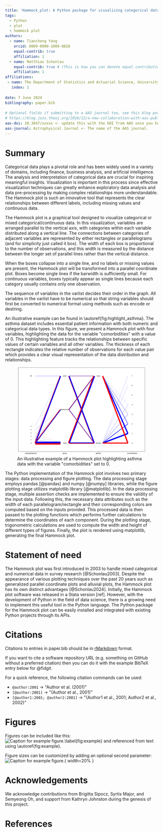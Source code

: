```yaml
---
title: 'Hammock_plot: A Python package for visualizing categorical data'
tags:
  - Python
  - plot
  - hammock plot
authors:
  - name: Tiancheng Yang
    orcid: 0009-0009-1009-8826
    equal-contrib: true
    affiliation: 1
  - name: Matthias Schonlau
    equal-contrib: true # (This is how you can denote equal contributions between multiple authors)
    affiliation: 1
affiliations:
 - name: The Department of Statistics and Actuarial Science, University of Waterloo, Canada
   index: 1
   
date: 7 June 2024
bibliography: paper.bib

# Optional fields if submitting to a AAS journal too, see this blog post:
# https://blog.joss.theoj.org/2018/12/a-new-collaboration-with-aas-publishing
aas-doi: 10.3847/xxxxx <- update this with the DOI from AAS once you know it.
aas-journal: Astrophysical Journal <- The name of the AAS journal.
---
```


# Summary

Categorical data plays a pivotal role and has been widely used in a variety of domains, including finance, business analysis, and artificial intelligence. The analysis and interpretation of categorical data are crucial for inspiring meaningful insights. Visualization is important in this process since effective visualization techniques can greatly enhance exploratory data analysis and data pre-processing by making complex relationships more understandable. The Hammock plot is such an innovative tool that represents the clear relationships between different labels, including missing values and continuous data. 

The Hammock plot is a graphical tool designed to visualize categorical or mixed categorical/continuous data. In this visualization, variables are arranged parallel to the vertical axis, with categories within each variable distributed along a vertical line. The connections between categories of adjacent variables are represented by either rectangles or parallelograms (and for simplicity just called it box). The width of each box is proportional to the number of observations, and this width is measured by the distance between the longer set of parallel lines rather than the vertical distance.

When the boxes collapse into a single line, and no labels or missing values are present, the Hammock plot will be transformed into a parallel coordinate plot. Boxes become single lines if the barwidth is sufficiently small. For continuous variables, boxes typically appear as single lines because each category usually contains only one observation.

The sequence of variables in the varlist decides their order in the graph. All variables in the varlist have to be numerical so that string variables should first be converted to numerical format using methods such as encode or destring.

An illustrative example can be found in \autoref{fig:highlight_asthma}. The asthma dataset includes essential patient information with both numeric and categorical data types. In this figure, we present a Hammock plot with four variables, highlighting the data for the variable "comorbidities" with a value of 0. This highlighting feature tracks the relationships between specific values of certain variables and all other variables. The thickness of each rectangle indicates the relative number of observations for each value pair which provides a clear visual representation of the data distribution and relationships.

<figure>
  <img src="image/asthma_highlighting.png" alt="Hammock plot" width="600"/>
  <figcaption>An illustrative example of a Hammock plot highlighting asthma data with the variable "comorbidities" set to 0. </figcaption>
</figure>



The Python implementation of the Hammock plot involves two primary stages: data processing and figure plotting. The data processing stage employs pandas [@pandas] and numpy [@numpy] libraries, while the figure plotting stage utilizes matplotlib library [@matplotlib]. In the data processing stage, multiple assertion checks are implemented to ensure the validity of the input data. Following this, the necessary data attributes such as the width of each parallelogram/rectangle and their corresponding colors are computed based on the inputs provided. This processed data is then passed to the plotting functions which performs further calculations to determine the coordinates of each component. During the plotting stage, trigonometric calculations are used to compute the width and height of different types of figures. Finally, the plot is rendered using matplotlib, generating the final Hammock plot.

# Statement of need

The Hammock plot was first introduced in 2003 to handle mixed categorical and numerical data in survey research [@Schonlau2003]. Despite the appearance of various plotting techniques over the past 20 years such as generalized parallel coordinate plots and alluvial plots, the Hammock plot has its own distinct advantages [@Schonlau2024]. Initially, the Hammock plot software was released in a Stata version [ref]. However, with the development of Python in the field of data science, there is a growing need to implement this useful tool in the Python language. The Python package for the Hammock plot can be easily installed and integrated with existing Python projects through its APIs.


# Citations

Citations to entries in paper.bib should be in
[rMarkdown](http://rmarkdown.rstudio.com/authoring_bibliographies_and_citations.html)
format.

If you want to cite a software repository URL (e.g. something on GitHub without a preferred
citation) then you can do it with the example BibTeX entry below for @fidgit.

For a quick reference, the following citation commands can be used:
- `@author:2001`  ->  "Author et al. (2001)"
- `[@author:2001]` -> "(Author et al., 2001)"
- `[@author1:2001; @author2:2001]` -> "(Author1 et al., 2001; Author2 et al., 2002)"

# Figures

Figures can be included like this:
![Caption for example figure.\label{fig:example}](figure.png)
and referenced from text using \autoref{fig:example}.

Figure sizes can be customized by adding an optional second parameter:
![Caption for example figure.](figure.png){ width=20% }

# Acknowledgements

We acknowledge contributions from Brigitta Sipocz, Syrtis Major, and Semyeong
Oh, and support from Kathryn Johnston during the genesis of this project.

# References
